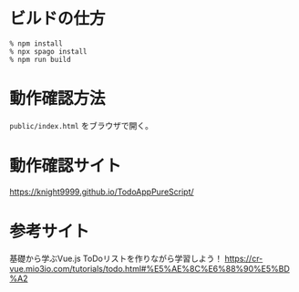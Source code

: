 # ビルドの仕方

```
% npm install
% npx spago install
% npm run build
```

# 動作確認方法

`public/index.html` をブラウザで開く。

# 動作確認サイト

https://knight9999.github.io/TodoAppPureScript/

# 参考サイト

基礎から学ぶVue.js 
ToDoリストを作りながら学習しよう！
https://cr-vue.mio3io.com/tutorials/todo.html#%E5%AE%8C%E6%88%90%E5%BD%A2



